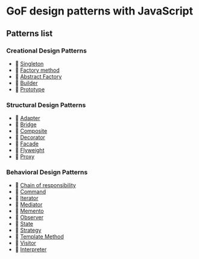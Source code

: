 # GoF design patterns with JavaScript

## Patterns list

### Creational Design Patterns

- 📗 [Singleton](./05-singleton/05-singleton.md)
- 📗 [Factory method](./03-factory-method/03-factory-method.md)
- 📗 [Abstract Factory](./01-abstract-factory/01-abstract-factory.md)
- 📗 [Builder](./02-builder/02-builder.md)
- 📗 [Prototype](./04-prototype/04-prototype.md)

### Structural Design Patterns

- 📗 [Adapter](./06-adapter/06-adapter.md)
- 📕 [Bridge](./07-bridge/07-bridge.md)
- 📗 [Composite](./08-composite/08-composite.md)
- 📗 [Decorator](./09-decorator/09-decorator.md)
- 📗 [Facade](./10-facade/10-facade.md)
- 📗 [Flyweight](./11-flyweight/11-flyweight.md)
- 📗 [Proxy](./12-proxy/12-proxy.md)

### Behavioral Design Patterns

- 📕 [Chain of responsibility](./13-chain-of-responsibility/13-chain-of-responsibility.md)
- 📕 [Command](./14-command/14-command.md)
- 📗 [Iterator](./16-iterator/16-iterator.md)
- 📗 [Mediator](./17-mediator/17-mediator.md)
- 📕 [Memento](./18-memento/18-memento.md) 
- 📗 [Observer](./19-observer/19-observer.md)
- 📕 [State](./20-state/20-state.md)
- 📗 [Strategy](./21-strategy/21-strategy.md) 
- 📗 [Template Method](./22-template-method/22-template-method.md)
- 📕 [Visitor](./23-visitor/23-visitor.md)
- 📕 [Interpreter](./15-interpreter/15-interpreter.md)
